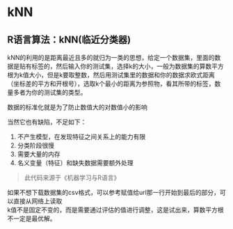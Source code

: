 # kNN
## R语言算法：kNN(临近分类器)
<p>kNN的利用的是距离最近且多的就归为一类的思想，给定一个数据集，里面的数据是贴有标签的，然后输入你的测试集，选择k的大小，一般为数据集的算数平方根为k值大小，但是k要取整数，然后用测试集里的数据和你的数据求欧式距离（坐标差的平方和开根号），选取k个最小的距离为参照物，看其所带的标签，数量多者为你的测试集的类型。</p>
<p>数据的标准化就是为了防止数值大的对数值小的影响</p>
当然它也有缺陷，不足如下：

1. 不产生模型，在发现特征之间关系上的能力有限
2. 分类阶段很慢
3. 需要大量的内存
4. 名义变量（特征）和缺失数据需要额外处理

>此代码来源于《机器学习与R语言》

如果不想下载数据集的csv格式，可以参考赋值给url那一行开始到最后的部分，可以直接从网络上读取<br>
k值不是固定不变的，而是需要通过评估的值进行调整，这是试出来，算数平方根不一定是最优解。
